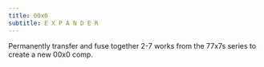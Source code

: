```yaml
---
title: 00x0
subtitle: E X P A N D E R
---
```


Permanently transfer and fuse together 2-7 works from the 77x7s series to create a new 00x0 comp.
